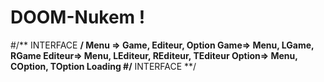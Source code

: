 # DOOM-Nukem !

#/** INTERFACE 	**/
	Menu => Game, Editeur, Option
	Game=> Menu, LGame, RGame
	Editeur=> Menu, LEditeur, REditeur, TEditeur
	Option=> Menu, COption, TOption
	Loading
#/** INTERFACE **/
